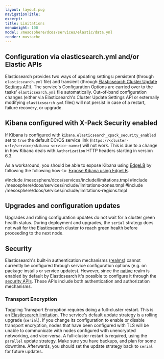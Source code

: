 ```yaml
---
layout: layout.pug
navigationTitle:
excerpt:
title: Limitations
menuWeight: 100
model: /mesosphere/dcos/services/elastic/data.yml
render: mustache
---
```


## Configuration via elasticsearch.yml and/or Elastic APIs

Elasticsearch provides two ways of updating settings: persistent (through `elasticsearch.yml` file) and transient (through [Elasticsearch Cluster Update Settings API](https://www.elastic.co/guide/en/elasticsearch/reference/current/cluster-update-settings.html)). The service's Configuration Options are carried over to the tasks' `elasticsearch.yml` file automatically. Out-of-band configuration changes (either via Elasticsearch's Cluster Update Settings API or externally modifying `elasticsearch.yml` files) will not persist in case of a restart, failure recovery, or upgrade.

## Kibana configured with X-Pack Security enabled

If Kibana is configured with `kibana.elasticsearch_xpack_security_enabled` set to `true` the default DC/OS service link (`https://<cluster-url>/service/<kibana-service-name>`) will not work. This is due to a change in how Kibana deals with `Authorization` HTTP headers starting in version 6.3.

As a workaround, you should be able to expose Kibana using [EdgeLB](https://docs.mesosphere.com/services/edge-lb/) by following the following how-to: [Expose Kibana using EdgeLB](/mesosphere/dcos/services/elastic/2.5.0-6.3.2/how-to-guides#expose-kibana-using-edgelb).

#include /mesosphere/dcos/services/include/limitations.tmpl
#include /mesosphere/dcos/services/include/limitations-zones.tmpl
#include /mesosphere/dcos/services/include/limitations-regions.tmpl

## Upgrades and configuration updates

Upgrades and rolling configuration updates do not wait for a cluster green health status. During deployment and upgrades, the `serial` strategy does not wait for the Elasticsearch cluster to reach green health before proceeding to the next node.

## Security

Elasticsearch's built-in authentication mechanisms ([realms](https://www.elastic.co/guide/en/elastic-stack-overview/6.6/setting-up-authentication.html)) cannot currently be configured through service configuration options (e.g. on package installs or service updates). However, since the [native](https://www.elastic.co/guide/en/elasticsearch/reference/6.6/configuring-native-realm.html) realm is enabled by default by Elasticsearch it's possible to configure it through the [security APIs](https://www.elastic.co/guide/en/elasticsearch/reference/6.6/security-api.html). These APIs include both authentication and authorization mechanisms.

### Transport Encryption

Toggling Transport Encryption requires doing a full-cluster restart. This is an [Elasticsearch limitation](https://www.elastic.co/guide/en/elasticsearch/reference/current/configuring-tls.html). The service's default update strategy is a rolling upgrade (`serial`). If you change its configuration to enable or disable transport encryption, nodes that have been configured with TLS will be unable to communicate with nodes configured with unencrypted networking, and vice-versa. A full-cluster restart is required, using the `parallel` update strategy. Make sure you have backups, and plan for some downtime. Afterwards, you should set the update strategy back to `serial` for future updates.
